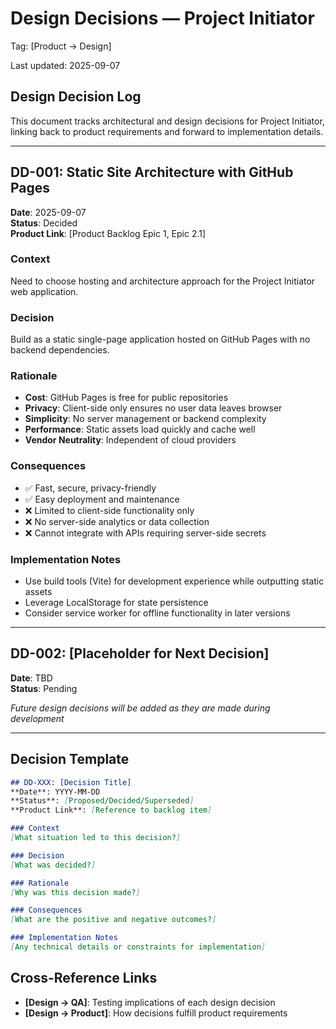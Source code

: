 # Design Decisions — Project Initiator

Tag: [Product → Design]

Last updated: 2025-09-07

## Design Decision Log

This document tracks architectural and design decisions for Project Initiator, linking back to product requirements and forward to implementation details.

---

## DD-001: Static Site Architecture with GitHub Pages
**Date**: 2025-09-07  
**Status**: Decided  
**Product Link**: [Product Backlog Epic 1, Epic 2.1]

### Context
Need to choose hosting and architecture approach for the Project Initiator web application.

### Decision
Build as a static single-page application hosted on GitHub Pages with no backend dependencies.

### Rationale
- **Cost**: GitHub Pages is free for public repositories
- **Privacy**: Client-side only ensures no user data leaves browser
- **Simplicity**: No server management or backend complexity
- **Performance**: Static assets load quickly and cache well
- **Vendor Neutrality**: Independent of cloud providers

### Consequences
- ✅ Fast, secure, privacy-friendly
- ✅ Easy deployment and maintenance
- ❌ Limited to client-side functionality only
- ❌ No server-side analytics or data collection
- ❌ Cannot integrate with APIs requiring server-side secrets

### Implementation Notes
- Use build tools (Vite) for development experience while outputting static assets
- Leverage LocalStorage for state persistence
- Consider service worker for offline functionality in later versions

---

## DD-002: [Placeholder for Next Decision]
**Date**: TBD  
**Status**: Pending

*Future design decisions will be added as they are made during development*

---

## Decision Template
```markdown
## DD-XXX: [Decision Title]
**Date**: YYYY-MM-DD  
**Status**: [Proposed/Decided/Superseded]  
**Product Link**: [Reference to backlog item]

### Context
[What situation led to this decision?]

### Decision
[What was decided?]

### Rationale
[Why was this decision made?]

### Consequences
[What are the positive and negative outcomes?]

### Implementation Notes
[Any technical details or constraints for implementation]
```

## Cross-Reference Links
- **[Design → QA]**: Testing implications of each design decision
- **[Design → Product]**: How decisions fulfill product requirements
